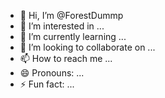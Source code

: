 - 👋 Hi, I’m @ForestDummp
- 👀 I’m interested in ...
- 🌱 I’m currently learning ...
- 💞️ I’m looking to collaborate on ...
- 📫 How to reach me ...
- 😄 Pronouns: ...
- ⚡ Fun fact: ...

<!---
ForestDummp/ForestDummp is a ✨ special ✨ repository because its `README.md` (this file) appears on your GitHub profile.
You can click the Preview link to take a look at your changes.
--->
